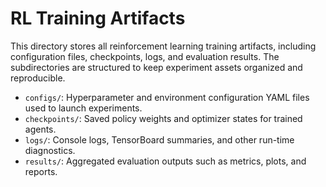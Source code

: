 # RL Training Artifacts

This directory stores all reinforcement learning training artifacts, including configuration files, checkpoints, logs, and evaluation results. The subdirectories are structured to keep experiment assets organized and reproducible.

- `configs/`: Hyperparameter and environment configuration YAML files used to launch experiments.
- `checkpoints/`: Saved policy weights and optimizer states for trained agents.
- `logs/`: Console logs, TensorBoard summaries, and other run-time diagnostics.
- `results/`: Aggregated evaluation outputs such as metrics, plots, and reports.
